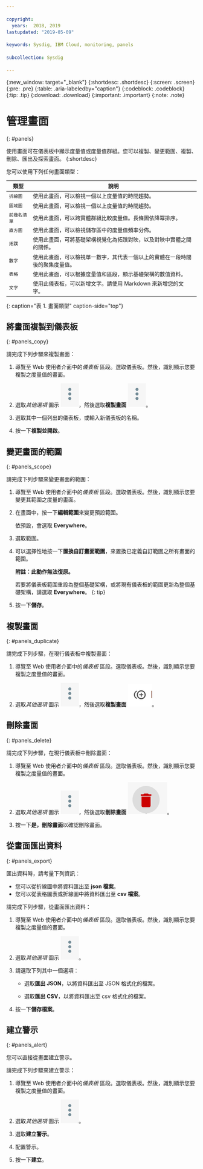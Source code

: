 ```yaml
---

copyright:
  years:  2018, 2019
lastupdated: "2019-05-09"

keywords: Sysdig, IBM Cloud, monitoring, panels

subcollection: Sysdig

---
```


{:new_window: target="_blank"}
{:shortdesc: .shortdesc}
{:screen: .screen}
{:pre: .pre}
{:table: .aria-labeledby="caption"}
{:codeblock: .codeblock}
{:tip: .tip}
{:download: .download}
{:important: .important}
{:note: .note}


# 管理畫面
{: #panels}

使用畫面可在儀表板中顯示度量值或度量值群組。您可以複製、變更範圍、複製、刪除、匯出及探索畫面。
{:shortdesc}

您可以使用下列任何畫面類型：

| 類型 | 說明 |
|------|-------------|
| `折線圖` | 使用此畫面，可以檢視一個以上度量值的時間趨勢。|
| `區域圖` | 使用此畫面，可以檢視一個以上度量值的時間趨勢。|
| `前幾名清單` | 使用此畫面，可以跨實體群組比較度量值。長條圖依降冪排序。|
| `直方圖` | 使用此畫面，可以檢視儲存區中的度量值頻率分佈。|
| `拓蹼` | 使用此畫面，可將基礎架構視覺化為拓蹼對映，以及對映中實體之間的關係。|
| `數字` | 使用此畫面，可以檢視單一數字，其代表一個以上的實體在一段時間後的聚集度量值。|
| `表格` | 使用此畫面，可以根據度量值和區段，顯示基礎架構的數值資料。|
| `文字` | 使用此儀表板，可以新增文字。請使用 Markdown 來新增您的文字。|
{: caption="表 1. 畫面類型" caption-side="top"} 



##  將畫面複製到儀表板
{: #panels_copy}

請完成下列步驟來複製畫面：

1. 導覽至 Web 使用者介面中的*儀表板* 區段。選取儀表板。然後，識別顯示您要複製之度量值的畫面。

2. 選取*其他選項* 圖示 ![三個點圖示](images/actions.png)，然後選取**複製畫面** ![「複製」圖示](images/actions.png)。

3. 選取其中一個列出的儀表板，或輸入新儀表板的名稱。 

4. 按一下**複製並開啟**。



## 變更畫面的範圍
{: #panels_scope}

請完成下列步驟來變更畫面的範圍：

1. 導覽至 Web 使用者介面中的*儀表板* 區段。選取儀表板。然後，識別顯示您要變更其範圍之度量的畫面。

2. 在畫面中，按一下**編輯範圍**來變更預設範圍。 

    依預設，會選取 **Everywhere**。
    
3. 選取範圍。 

4. 可以選擇性地按一下**置換自訂畫面範圍**，來置換已定義自訂範圍之所有畫面的範圍。 

    **附註：此動作無法復原。** 

    若要將儀表板範圍重設為整個基礎架構，或將現有儀表板的範圍更新為整個基礎架構，請選取 **Everywhere**。
    {: tip}

5. 按一下**儲存**。



## 複製畫面
{: #panels_duplicate}

請完成下列步驟，在現行儀表板中複製畫面：

1. 導覽至 Web 使用者介面中的*儀表板* 區段。選取儀表板。然後，識別顯示您要複製之度量值的畫面。

2. 選取*其他選項* 圖示 ![三個點圖示](images/actions.png)，然後選取**複製畫面** ![「複製」圖示](images/duplicate.png)。


## 刪除畫面
{: #panels_delete}

請完成下列步驟，在現行儀表板中刪除畫面：

1. 導覽至 Web 使用者介面中的*儀表板* 區段。選取儀表板。然後，識別顯示您要複製之度量值的畫面。

2. 選取*其他選項* 圖示 ![三個點圖示](images/actions.png)，然後選取**刪除畫面** ![「複製」圖示](images/delete.png)。

3. 按一下**是，刪除畫面**以確認刪除畫面。



## 從畫面匯出資料
{: #panels_export}

匯出資料時，請考量下列資訊：

* 您可以從折線圖中將資料匯出至 **json 檔案**。
* 您可以從表格圖表或折線圖中將資料匯出至 **csv 檔案**。

請完成下列步驟，從畫面匯出資料：

1. 導覽至 Web 使用者介面中的*儀表板* 區段。選取儀表板。然後，識別顯示您要複製之度量值的畫面。

2. 選取*其他選項* 圖示 ![三點圖示](images/actions.png)。

3. 請選取下列其中一個選項：

    * 選取**匯出 JSON**，以將資料匯出至 JSON 格式化的檔案。

    * 選取**匯出 CSV**，以將資料匯出至 csv 格式化的檔案。

4. 按一下**儲存檔案**。




## 建立警示
{: #panels_alert}

您可以直接從畫面建立警示。

請完成下列步驟來建立警示：

1. 導覽至 Web 使用者介面中的*儀表板* 區段。選取儀表板。然後，識別顯示您要複製之度量值的畫面。

2. 選取*其他選項* 圖示 ![三點圖示](images/actions.png)。

3. 選取**建立警示**。

4. 配置警示。

5. 按一下**建立**。


